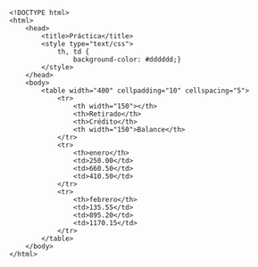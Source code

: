 <code>
&lt;!DOCTYPE html&gt;
&lt;html&gt;
    &lt;head&gt;
        &lt;title&gt;Práctica&lt;/title&gt;
        &lt;style type="text/css"&gt;
            th, td {
                background-color: #dddddd;}
        &lt;/style&gt;
    &lt;/head&gt;
    &lt;body&gt;
        &lt;table width="400" cellpadding="10" cellspacing="5"&gt;
            &lt;tr&gt;
                &lt;th width="150"&gt;&lt;/th&gt;
                &lt;th&gt;Retirado&lt;/th&gt;
                &lt;th&gt;Crédito&lt;/th&gt;
                &lt;th width="150"&gt;Balance&lt;/th&gt;
            &lt;/tr&gt;
            &lt;tr&gt;
                &lt;th&gt;enero&lt;/th&gt;
                &lt;td&gt;250.00&lt;/td&gt;
                &lt;td&gt;660.50&lt;/td&gt;
                &lt;td&gt;410.50&lt;/td&gt;
            &lt;/tr&gt;
            &lt;tr&gt;
                &lt;th&gt;febrero&lt;/th&gt;
                &lt;td&gt;135.55&lt;/td&gt;
                &lt;td&gt;895.20&lt;/td&gt;
                &lt;td&gt;1170.15&lt;/td&gt;
            &lt;/tr&gt;
        &lt;/table&gt;
    &lt;/body&gt;
&lt;/html&gt;
</code>